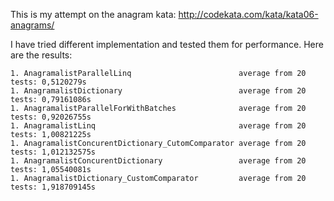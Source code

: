This is my attempt on the anagram kata: http://codekata.com/kata/kata06-anagrams/


I have tried different implementation and tested them for performance.
Here are the results:

```
1. AnagramalistParallelLinq                        average from 20 tests: 0,5120279s
1. AnagramalistDictionary                          average from 20 tests: 0,79161086s
1. AnagramalistParallelForWithBatches              average from 20 tests: 0,92026755s
1. AnagramalistLinq                                average from 20 tests: 1,00821225s
1. AnagramalistConcurentDictionary_CutomComparator average from 20 tests: 1,012132575s
1. AnagramalistConcurentDictionary                 average from 20 tests: 1,05540081s
1. AnagramalistDictionary_CustomComparator         average from 20 tests: 1,918709145s
```
